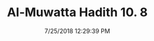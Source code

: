 ---
title        : "Al-Muwatta Hadith 10. 8"
date         : 7/25/2018 12:29:39 PM
draft        : false
type         : "hadith"
layout       : "hadith"
BookCode     : "AMH"
VolumeNumber : "10"
HadithNumber : "8"
categories  :  ["Prayer, Id - The Takbir and the Recitation in the Prayer of the Two 'Ids"]
---